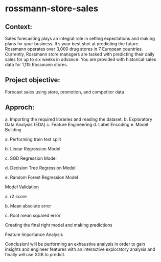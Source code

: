 # rossmann-store-sales

## Context:
Sales forecasting plays an integral role in setting expectations and making plans for your business. It’s your best shot at predicting the future. Rossmann operates over 3,000 drug stores in 7 European countries. Currently, Rossmann store managers are tasked with predicting their daily sales for up to six weeks in advance. You are provided with historical sales data for 1,115 Rossmann stores. 

## Project objective:
   Forecast sales using store, promotion, and competitor data
   
## Approch:
a. Importing the required libraries and reading the dataset.
b. Exploratory Data Analysis (EDA)
c. Feature Engineering
d. Label Encoding 
e. Model Building

a. Performing train test split

b. Linear Regression Model

c. SGD Regression Model

d. Decision Tree Regression Model

e. Random Forest Regression Model

Model Validation

a. r2 score

b. Mean absolute error

c. Root mean squared error

Creating the final right model and making predictions

Feature Importance Analysis

ConclusionI will be performing an exhaustive analysis in order to gain insights and engineer features with an interactive exploratory analysis and finally will use XGB to predict.
